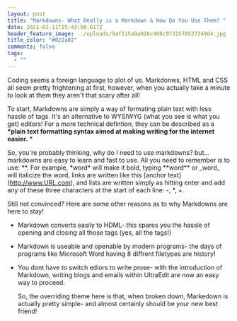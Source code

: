 ```yaml
---
layout: post
title: "Markdowns- What Really is a Markdown & How Do You Use Them? "
date: 2021-02-11T15:43:58.617Z
header_feature_image: ../uploads/9af115a9a016c408c9731570527349d4.jpg
title_color: "#022a02"
comments: false
tags:
  - ""
---
```

Coding seems a foreign language to alot of us. Markdonws, HTML and CSS all seem pretty frightening at first, however, when you actually take a minute to look at them they aren't that scary after all! 

To start, Markdowns are simply a way of formating plain text with less hassle of tags. It's an alternative to WYSIWYG (what you see is what you get) editors! For a more technical defintion, they can be described as a **\*plain text formatting syntax aimed at making writing for the internet easier.**  * 

So, you're probably thinking, why do I need to use markdowns? but... markdowns are easy to learn and fast to use.  All you need to remember is to use:  \*\*. For example, \*word\* will make it bold, typing \*\*word\*\* or \_word\_ will italicize the word, links are written like this \[anchor text](http://www.URL.com), and lists are written simply as   hitting enter and add any of these three characters at the start of each line: -, *, +. 

Still not convinced? Here are some other reasons as to why Markdowns are here to stay! 

* Markdown converts easily to HDML- this spares you the hassle of opening and closing all those tags (yes, all the tags!)
* Markdown is useable and openable by modern programs- the days of programs like Microsoft Word having 8 diffrent filetypes are history! 
* You dont have to switch ediors to write prose- with the introduction of Markdown, writing blogs and emails within UltraEdit are now an easy way to proceed. 

  So, the overriding theme here is that, when broken down, Markedown is actually pretty simple- and almost certainly should be your new best friend!